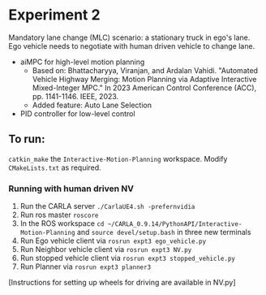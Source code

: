 # Experiment 2
Mandatory lane change (MLC) scenario: a stationary truck in ego's lane. Ego vehicle needs to negotiate with human driven vehicle to change lane.
- aiMPC for high-level motion planning
  - Based on:
    Bhattacharyya, Viranjan, and Ardalan Vahidi. "Automated Vehicle Highway Merging: Motion Planning via Adaptive Interactive Mixed-Integer MPC." In 2023 American Control Conference (ACC), pp. 1141-1146. IEEE, 2023.
  - Added feature: Auto Lane Selection
- PID controller for low-level control

## To run:
`catkin_make` the `Interactive-Motion-Planning` workspace. Modify `CMakeLists.txt` as required.

### Running with human driven NV
1. Run the CARLA server `./CarlaUE4.sh -prefernvidia`
2. Run ros master `roscore`
3. In the ROS workspace `cd ~/CARLA_0.9.14/PythonAPI/Interactive-Motion-Planning` and `source devel/setup.bash` in three new terminals
4. Run Ego vehicle client via `rosrun expt3 ego_vehicle.py`
5. Run Neighbor vehicle client via `rosrun expt3 NV.py`
6. Run stopped vehicle client via `rosrun expt3 stopped_vehicle.py`
7. Run Planner via `rosrun expt3 planner3`

[Instructions for setting up wheels for driving are available in NV.py]